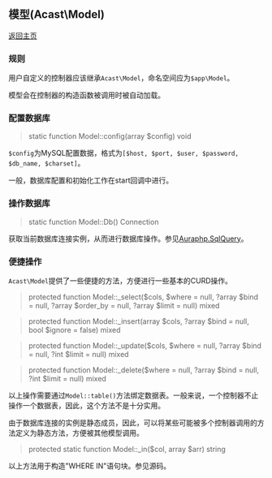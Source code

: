 ## 模型(Acast\\Model)

[返回主页](../Readme.md)

### 规则

用户自定义的控制器应该继承`Acast\Model`，命名空间应为`$app\Model`。

模型会在控制器的构造函数被调用时被自动加载。

### 配置数据库

> static function Model::config(array \$config) void

`$config`为MySQL配置数据，格式为`[$host, $port, $user, $password, $db_name, $charset]`。

一般，数据库配置和初始化工作在start回调中进行。

### 操作数据库

> static function Model::Db() Connection

获取当前数据库连接实例，从而进行数据库操作。参见[Auraphp.SqlQuery](https://github.com/auraphp/Aura.SqlQuery)。

### 便捷操作

`Acast\Model`提供了一些便捷的方法，方便进行一些基本的CURD操作。

> protected function Model::_select(\$cols, \$where = null, ?array \$bind = null, ?array \$order_by = null, ?array \$limit = null) mixed

> protected function Model::_insert(array \$cols, ?array \$bind = null, bool \$ignore = false) mixed

> protected function Model::_update(\$cols, \$where = null, ?array \$bind = null, ?int \$limit = null) mixed

> protected function Model::_delete(\$where = null, ?array \$bind = null, ?int \$limit = null) mixed

以上操作需要通过`Model::table()`方法绑定数据表。一般来说，一个控制器不止操作一个数据表，因此，这个方法不是十分实用。

由于数据库连接的实例是静态成员，因此，可以将某些可能被多个控制器调用的方法定义为静态方法，方便被其他模型调用。

> protected static function Model::_in(\$col, array \$arr) string

以上方法用于构造"WHERE IN"语句块。参见源码。